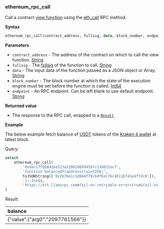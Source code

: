 ### ethereum_rpc_call

Call a contract [view function](https://docs.soliditylang.org/en/latest/contracts.html#view-functions) using the [eth_call](https://docs.alchemy.com/reference/eth-call) RPC method.

**Syntax**

```sql
ethereum_rpc_call(contract_address, fullsig, data, block_number, endpoint)
```

**Parameters**

- `contract_address` - The address of the contract on which to call the view function. [String](https://clickhouse.com/docs/en/sql-reference/data-types/string)
- `fullsig` - The [fullsig](../evm_fullsig.md) of the function to call. [String](https://clickhouse.com/docs/en/sql-reference/data-types/string)
- `data` - The input data of the function passed as a JSON object or Array. [String](https://clickhouse.com/docs/en/sql-reference/data-types/string)
- `block_number` - The block number at which the state of the execution engine must be set before the function is called. [Int64](https://clickhouse.com/docs/en/sql-reference/data-types/int-uint)
- `endpoint` - An RPC endpoint. Can be left blank to use default endpoint. [String](https://clickhouse.com/docs/en/sql-reference/data-types/string)

**Returned value**

- The response to the RPC call, wrapped in a [`Result`](../error_handling.md).

**Example**

The below example fetch balance of [USDT](https://etherscan.io/token/0xdac17f958d2ee523a2206206994597c13d831ec7) tokens of the [Kraken 4 wallet](https://etherscan.io/address/0x267be1c1d684f78cb4f6a176c4911b741e4ffdc0) at latest block.

Query:

```sql
select 
    ethereum_rpc_call(
        '0xdac17f958d2ee523a2206206994597c13d831ec7', 
        'function balanceOf(address)(uint256)',
        toJSONString(['0x267be1c1d684f78cb4f6a176c4911b741e4ffdc0']),
        -1::Int64,
        'https://eth.llamarpc.com#fail-on-retryable-error=true&fail-on-null=true'
)
```

Result:

| balance |
|:-|
| {"value":{"arg0":"2097761566"}} |




